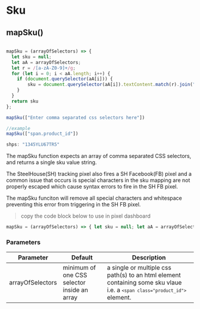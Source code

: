 # Sku

## mapSku()


```javascript

mapSku = (arrayOfSelectors) => {
  let sku = null;
  let aA = arrayOfSelectors;
  let r = /[a-zA-Z0-9]+/g;
  for (let i = 0; i < aA.length; i++) {
    if (document.querySelector(aA[i])) {
        sku = document.querySelector(aA[i]).textContent.match(r).join("").trim();
    }
  }
  return sku
};

mapSku(["Enter comma separated css selectors here"])

//example
mapSku(["span.product_id"])

shps: "1345YLU67TR5"

```

The mapSku function expects an array of comma separated CSS selectors,
and returns a single sku value string.

The SteelHouse(SH) tracking pixel also fires a SH Facebook(FB) pixel and a common issue that occurs is special characters in the sku mapping are not properly escaped which cause syntax errors to fire in the SH FB pixel.

The mapSku funciton will remove all special characters and whitespace preventing this error from triggering in the SH FB pixel.

> copy the code block below to use in pixel dashboard

```javascript
mapSku = (arrayOfSelectors) => { let sku = null; let aA = arrayOfSelectors; let r = /[a-zA-Z0-9]+/g; for (let i = 0; i < aA.length; i++) { if (document.querySelector(aA[i])) { sku = document.querySelector(aA[i]).textContent.match(r).join("").trim(); } } return sku }; mapSku(["Enter comma separated css selectors here"])
```

### Parameters

Parameter | Default | Description
--------- | ------- | -----------
arrayOfSelectors | minimum of one CSS selector inside an array | a single or multiple css path(s) to an html element containing some sku vlaue i.e. a <code>```<span class="product_id">```</code> element.
